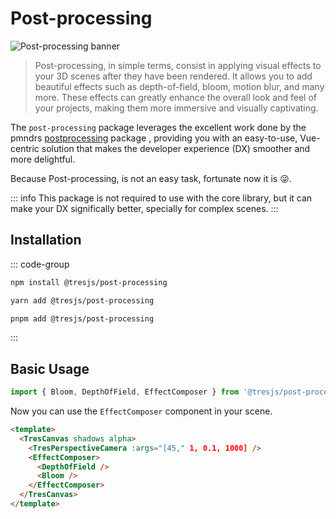 # Post-processing

![Post-processing banner](/banner.png)

> Post-processing, in simple terms, consist in applying visual effects to your 3D scenes after they have been rendered. It allows you to add beautiful effects such as depth-of-field, bloom, motion blur, and many more. These effects can greatly enhance the overall look and feel of your projects, making them more immersive and visually captivating.

The `post-processing` package leverages the excellent work done by the pmndrs [postprocessing](https://github.com/pmndrs/postprocessing) package , providing you with an easy-to-use, Vue-centric solution that makes the developer experience (DX) smoother and more delightful.

Because Post-processing, is not an easy task, fortunate now it is 😜.

::: info
This package is not required to use with the core library, but it can make your DX significally better, specially for complex scenes.
:::

## Installation

::: code-group

```bash [npm]
npm install @tresjs/post-processing
```

```bash [yarn]
yarn add @tresjs/post-processing
```

```bash [pnpm]
pnpm add @tresjs/post-processing
```

:::

## Basic Usage

```ts
import { Bloom, DepthOfField, EffectComposer } from '@tresjs/post-processing/pmndrs'
```

Now you can use the `EffectComposer` component in your scene.

```html
<template>
  <TresCanvas shadows alpha>
    <TresPerspectiveCamera :args="[45," 1, 0.1, 1000] />
    <EffectComposer>
      <DepthOfField />
      <Bloom />
    </EffectComposer>
  </TresCanvas>
</template>
```
